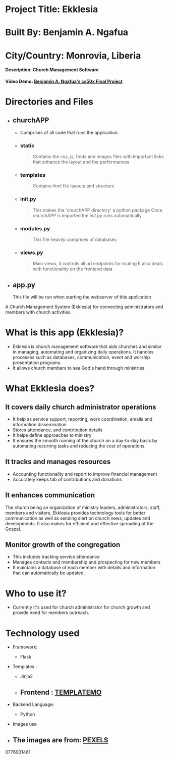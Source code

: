 # Project Title:  Ekklesia

# Built By: Benjamin A. Ngafua

# City/Country: Monrovia, Liberia

#### Description: Church Management Software

#### Video Demo: [Benjamin A. Ngafua's cs50x Final Project](https://youtu.be/nzqE3m4DkJ8)

# Directories and Files

- ## churchAPP 
    - Comprises of all code that runs the application.
    - ### static
        > Contains the css, js, fonts and  images files with important 
        links that enhance the layout and the performances
    - ### templates
        > Contains html file layouts and structure
        
    - ### __init__.py
        > This makes the 'churchAPP directory' a python package
        > Once churchAPP is imported the _init_.py runs automatically
    - ### modules.py 
        > This file heavily comprises of databases
    - ### views.py 
        > Main views, it controls all url endpoints for routing
        > It also deals with functionality on the frontend data 
- ## app.py
    This file will be run when starting the webserver of this application


A Church Management System (Ekklesia) for connecting administrators and members with church activities.

# What is this app (Ekklesia)?
- Ekklesia is church management software that aids churches and similar in managing, automating and organizing daily operations. It handles processes such as databases, communication, event and worship presentation programs.
- It allows church members to see God's hand through ministries

# What Ekklesia does?

## It covers daily church administrator operations 
- It help as service support, reporting, work coordination, emails and information dissemination
- Stores attendance, and contribution details
- It helps define approaches to ministry
- It ensures the smooth running of the church on a day-to-day basis by automating recurring tasks and reducing the cost of operations.
    
## It tracks and manages resources
- Accounting functionality and report to improve financial management
- Accurately keeps tab of contributions and donations

## It enhances communication 
The church being an organization of ministry leaders, administrators, staff, members and visitors, Ekklesia provides technology tools for better communication as well as sending alert on church news, updates and developments. It also makes for efficient and effective spreading of the Gospel.

## Monitor growth of the congregation
- This includes tracking service attendance
- Manages contacts and membership and prospecting for new members 
- It maintains a database of each member with details and information that can automatically be updated.

# Who to use it?
 - Currently it's used for church administrator for church growth and provide need for members outreach.

# Technology used
- Framework: 
    - Flask
    
- Templates :
    - Jinja2
    - ## Frontend : [TEMPLATEMO](https://themewagon.com/)

- Backend Language: 
    - Python

- Images use
- ## The images are from: [PEXELS](https://www.pexels.com/)

0776931461